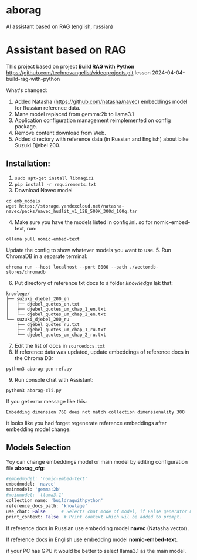 # aborag
AI assistant based on RAG (english, russian)
# Assistant based on RAG
This project based on project **Build RAG with Python**
https://github.com/technovangelist/videoprojects.git
lesson 2024-04-04-build-rag-with-python

What's changed:
1. Added Natasha (https://github.com/natasha/navec)  embeddings model for Russian reference data.
2. Mane model replaced from gemma:2b to llama3.1
3. Application configuration management reimplemented on config package.
4. Remove content download from Web. 
5. Added directory with reference data (in Russian and English) about bike Suzuki Djebel 200. 



## Installation:
1. `sudo apt-get install libmagic1`  
1. `pip install -r requirements.txt`
1. Download Navec model
```shell 
cd emb_models
wget https://storage.yandexcloud.net/natasha-navec/packs/navec_hudlit_v1_12B_500K_300d_100q.tar
```
4. Make sure you have the models listed in config.ini. so for nomic-embed-text, run:
```shell 
ollama pull nomic-embed-text
```
  Update the config to show whatever models you want to use.
5. Run ChromaDB in a separate terminal:
```shell
chroma run --host localhost --port 8000 --path ./vectordb-stores/chromadb
```
6. Put directory of reference txt docs to a folder *knowledge* lak that:
```
knowlege/
├── suzuki_djebel_200_en
│   ├── djebel_quotes_en.txt
│   ├── djebel_quotes_um_chap_1_en.txt
│   └── djebel_quotes_um_chap_2_en.txt
└── suzuki_djebel_200_ru
    ├── djebel_quotes_ru.txt
    ├── djebel_quotes_um_chap_1_ru.txt
    └── djebel_quotes_um_chap_2_ru.txt

```
7. Edit the list of docs in `sourcedocs.txt`
1. If reference data was updated, update embeddings of reference docs in the Chroma DB:
```shell
python3 aborag-gen-ref.py
```
9. Run console chat with Assistant:
```shell
python3 aborag-cli.py
```
If you get error message like this:
```
Embedding dimension 768 does not match collection dimensionality 300
```
it looks like you had forget regenerate reference embeddings after embedding model change. 

## Models Selection
Yoy can change embeddings model or main model by editing configuration file **aborag_cfg**:

```python
#embedmodel: 'nomic-embed-text'
embedmodel: 'navec'
mainmodel: 'gemma:2b'
#mainmodel: 'llama3.1'
collection_name: 'buildragwithpython'
reference_docs_path: 'knowlage' 
use_chat: False      # Selects chat mode of model, if False generator mode is used.
print_context: False  # Print context which wil be added to prompt. 
```

If reference docs in Russian use embedding model **navec** (Natasha vector).

If reference docs in English use embedding model **nomic-embed-text**.

if your PC has GPU it would be better to select llama3.1 as the main model.

